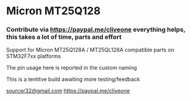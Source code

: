 # Micron MT25Q128
### Contribute via   https://paypal.me/cliveone  everything helps, this takes a lot of time, parts and effort

Support for Micron MT25Q128A / MT25QL128A compatible parts on STM32F7xx platforms

The pin usage here is reported in the custom naming

This is a tentitve build awaiting more testing/feedback

 sourcer32@gmail.com
 https://paypal.me/cliveone
